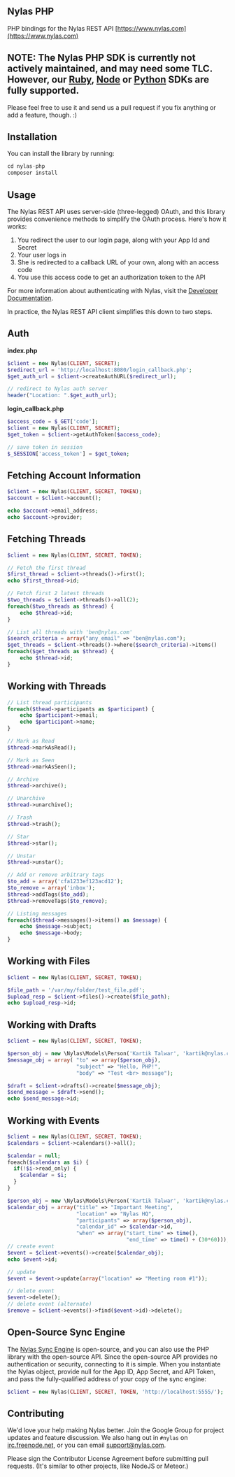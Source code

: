 ## Nylas PHP

PHP bindings for the Nylas REST API [https://www.nylas.com](https://www.nylas.com)

## **NOTE**: The Nylas PHP SDK is currently not actively maintained, and may need some TLC. However, our [Ruby](https://github.com/nylas/nylas-ruby), [Node](https://github.com/nylas/nylas-ruby) or [Python](https://github.com/nylas/nylas-python) SDKs are fully supported.

Please feel free to use it and send us a pull request if you fix anything or add a feature, though. :)

## Installation

You can install the library by running:

```php
cd nylas-php
composer install
```


## Usage

The Nylas REST API uses server-side (three-legged) OAuth, and this library provides convenience methods to simplify the OAuth process. Here's how it works:

1. You redirect the user to our login page, along with your App Id and Secret
1. Your user logs in
1. She is redirected to a callback URL of your own, along with an access code
1. You use this access code to get an authorization token to the API

For more information about authenticating with Nylas, visit the [Developer Documentation](https://www.nylas.com/docs/gettingstarted-hosted#authenticating).

In practice, the Nylas REST API client simplifies this down to two steps.

## Auth

**index.php**

```php
$client = new Nylas(CLIENT, SECRET);
$redirect_url = 'http://localhost:8080/login_callback.php';
$get_auth_url = $client->createAuthURL($redirect_url);

// redirect to Nylas auth server
header("Location: ".$get_auth_url);
```

**login_callback.php**

```php
$access_code = $_GET['code'];
$client = new Nylas(CLIENT, SECRET);
$get_token = $client->getAuthToken($access_code);

// save token in session
$_SESSION['access_token'] = $get_token;
```


## Fetching Account Information

```php
$client = new Nylas(CLIENT, SECRET, TOKEN);
$account = $client->account();

echo $account->email_address;
echo $account->provider;
```



## Fetching Threads

```php
$client = new Nylas(CLIENT, SECRET, TOKEN);

// Fetch the first thread
$first_thread = $client->threads()->first();
echo $first_thread->id;

// Fetch first 2 latest threads
$two_threads = $client->threads()->all(2);
foreach($two_threads as $thread) {
    echo $thread->id;
}

// List all threads with 'ben@nylas.com'
$search_criteria = array("any_email" => "ben@nylas.com");
$get_threads = $client->threads()->where($search_criteria)->items()
foreach($get_threads as $thread) {
    echo $thread->id;
}
```

## Working with Threads

```php
// List thread participants
foreach($thead->participants as $participant) {
    echo $participant->email;
    echo $participant->name;
}

// Mark as Read
$thread->markAsRead();

// Mark as Seen
$thread->markAsSeen();

// Archive
$thread->archive();

// Unarchive
$thread->unarchive();

// Trash
$thread->trash();

// Star
$thread->star();

// Unstar
$thread->unstar();

// Add or remove arbitrary tags
$to_add = array('cfa1233ef123acd12');
$to_remove = array('inbox');
$thread->addTags($to_add);
$thread->removeTags($to_remove);

// Listing messages
foreach($thread->messages()->items() as $message) {
    echo $message->subject;
    echo $message->body;
}
```

## Working with Files


```php
$client = new Nylas(CLIENT, SECRET, TOKEN);

$file_path = '/var/my/folder/test_file.pdf';
$upload_resp = $client->files()->create($file_path);
echo $upload_resp->id;
```

## Working with Drafts

```php
$client = new Nylas(CLIENT, SECRET, TOKEN);

$person_obj = new \Nylas\Models\Person('Kartik Talwar', 'kartik@nylas.com');
$message_obj = array( "to" => array($person_obj),
                      "subject" => "Hello, PHP!",
                      "body" => "Test <br> message");

$draft = $client->drafts()->create($message_obj);
$send_message = $draft->send();
echo $send_message->id;
```

## Working with Events

```php
$client = new Nylas(CLIENT, SECRET, TOKEN);
$calendars = $client->calendars()->all();

$calendar = null;
foeach($calendars as $i) {
  if(!$i->read_only) {
    $calendar = $i;
  }
}

$person_obj = new \Nylas\Models\Person('Kartik Talwar', 'kartik@nylas.com');
$calendar_obj = array("title" => "Important Meeting",
                      "location" => "Nylas HQ",
                      "participants" => array($person_obj),
                      "calendar_id" => $calendar->id,
                      "when" => array("start_time" => time(),
                                      "end_time" => time() + (30*60)));
// create event
$event = $client->events()->create($calendar_obj);
echo $event->id;

// update
$event = $event->update(array("location" => "Meeting room #1"));

// delete event
$event->delete();
// delete event (alternate)
$remove = $client->events()->find($event->id)->delete();
```



## Open-Source Sync Engine

The [Nylas Sync Engine](http://github.com/nylas/sync-engine) is open-source, and you can also use the PHP library with the open-source API. Since the open-source API provides no authentication or security, connecting to it is simple. When you instantiate the Nylas object, provide null for the App ID, App Secret, and API Token, and pass the fully-qualified address of your copy of the sync engine:

```php
$client = new Nylas(CLIENT, SECRET, TOKEN, 'http://localhost:5555/');
```

## Contributing

We'd love your help making Nylas better. Join the Google Group for project updates and feature discussion. We also hang out in `#nylas` on [irc.freenode.net](irc.freenode.net), or you can email [support@nylas.com](mailto:support@nylas.com).

Please sign the Contributor License Agreement before submitting pull requests. (It's similar to other projects, like NodeJS or Meteor.)
